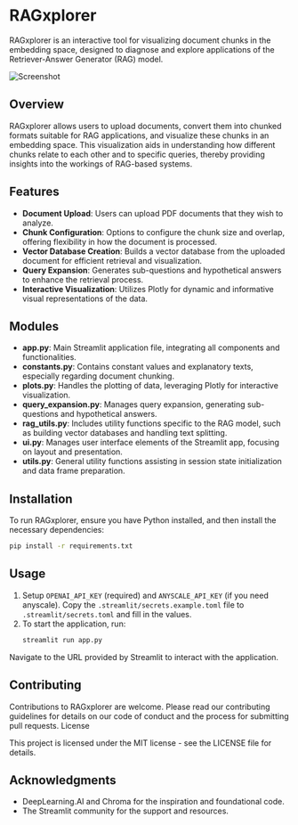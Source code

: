 # RAGxplorer

RAGxplorer is an interactive tool for visualizing document chunks in the embedding space, designed to diagnose and explore applications of the Retriever-Answer Generator (RAG) model.

![Screenshot](example.png)

## Overview

RAGxplorer allows users to upload documents, convert them into chunked formats suitable for RAG applications, and visualize these chunks in an embedding space. This visualization aids in understanding how different chunks relate to each other and to specific queries, thereby providing insights into the workings of RAG-based systems.

## Features

- **Document Upload**: Users can upload PDF documents that they wish to analyze.
- **Chunk Configuration**: Options to configure the chunk size and overlap, offering flexibility in how the document is processed.
- **Vector Database Creation**: Builds a vector database from the uploaded document for efficient retrieval and visualization.
- **Query Expansion**: Generates sub-questions and hypothetical answers to enhance the retrieval process.
- **Interactive Visualization**: Utilizes Plotly for dynamic and informative visual representations of the data.

## Modules

- **app.py**: Main Streamlit application file, integrating all components and functionalities.
- **constants.py**: Contains constant values and explanatory texts, especially regarding document chunking.
- **plots.py**: Handles the plotting of data, leveraging Plotly for interactive visualization.
- **query_expansion.py**: Manages query expansion, generating sub-questions and hypothetical answers.
- **rag_utils.py**: Includes utility functions specific to the RAG model, such as building vector databases and handling text splitting.
- **ui.py**: Manages user interface elements of the Streamlit app, focusing on layout and presentation.
- **utils.py**: General utility functions assisting in session state initialization and data frame preparation.

## Installation

To run RAGxplorer, ensure you have Python installed, and then install the necessary dependencies:

```bash
pip install -r requirements.txt
```

## Usage


1. Setup `OPENAI_API_KEY` (required) and `ANYSCALE_API_KEY` (if you need anyscale). Copy
    the `.streamlit/secrets.example.toml` file to `.streamlit/secrets.toml` and fill in the values.
2. To start the application, run:
    ```bash
    streamlit run app.py
    ```

Navigate to the URL provided by Streamlit to interact with the application.

## Contributing

Contributions to RAGxplorer are welcome. Please read our contributing guidelines for details on our code of conduct and the process for submitting pull requests.
License

This project is licensed under the MIT license - see the LICENSE file for details.

## Acknowledgments
- DeepLearning.AI and Chroma for the inspiration and foundational code.
- The Streamlit community for the support and resources.
